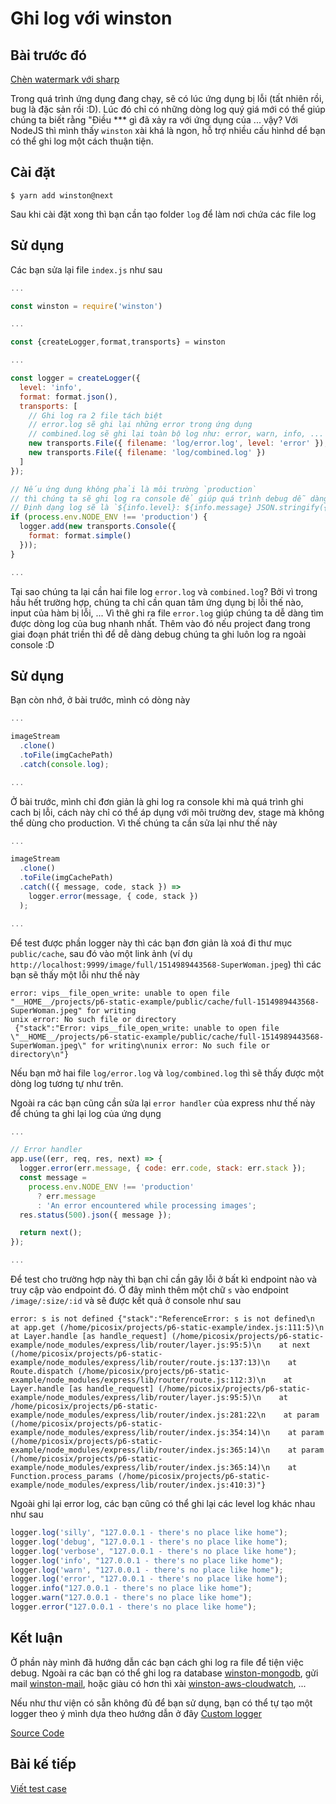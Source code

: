 # Ghi log với winston

## Bài trước đó

[Chèn watermark với sharp](./7-embedded-watermark-with-sharp.md)

Trong quá trình ứng dụng đang chạy, sẽ có lúc ứng dụng bị lỗi (tất nhiên rồi, bug là đặc sản rồi :D). Lúc đó chỉ có những dòng log quý giá mới có thể giúp chúng ta biết rằng "Điều \*\*\* gì đã xảy ra với ứng dụng của ... vậy? Với NodeJS thì mình thấy `winston` xài khá là ngon, hỗ trợ nhiều cấu hìnhd dể bạn có thể ghi log một cách thuận tiện.

## Cài đặt

```shell
$ yarn add winston@next
```

Sau khi cài đặt xong thì bạn cần tạo folder `log` để làm nơi chứa các file log

## Sử dụng

Các bạn sửa lại file `index.js` như sau

```javascript
...

const winston = require('winston')

...

const {createLogger,format,transports} = winston

...

const logger = createLogger({
  level: 'info',
  format: format.json(),
  transports: [
    // Ghi log ra 2 file tách biệt
    // error.log sẽ ghi lại những error trong ứng dụng
    // combined.log sẽ ghi lại toàn bộ log như: error, warn, info, ...
    new transports.File({ filename: 'log/error.log', level: 'error' }),
    new transports.File({ filename: 'log/combined.log' })
  ]
});

// Nếu ứng dụng không phải là môi trường `production`
// thì chúng ta sẽ ghi log ra console để giúp quá trình debug dễ dàng hơn
// Định dạng log sẽ là `${info.level}: ${info.message} JSON.stringify({ ...rest })`
if (process.env.NODE_ENV !== 'production') {
  logger.add(new transports.Console({
    format: format.simple()
  }));
}

...
```

Tại sao chúng ta lại cần hai file log `error.log` và `combined.log`? Bởi vì trong hầu hết trường hợp, chúng ta chỉ cần quan tâm ứng dụng bị lỗi thế nào, input của hàm bị lỗi, ... Vì thê ghi ra file `error.log` giúp chúng ta dễ dàng tìm được dòng log của bug nhanh nhất. Thêm vào đó nếu project đang trong giai đoạn phát triền thì để dễ dàng debug chúng ta ghi luôn log ra ngoài console :D

## Sử dụng

Bạn còn nhớ, ở bài trước, mình có dòng này

```javascript
...

imageStream
  .clone()
  .toFile(imgCachePath)
  .catch(console.log);

...
```

Ở bài trước, mình chỉ đơn giản là ghi log ra console khi mà quá trình ghi cach bị lỗi, cách này chỉ có thể áp dụng với môi trường dev, stage mà không thể dùng cho production. Vì thế chúng ta cần sửa lại như thế này

```javascript
...

imageStream
  .clone()
  .toFile(imgCachePath)
  .catch(({ message, code, stack }) =>
    logger.error(message, { code, stack })
  );

...
```

Để test được phần logger này thì các bạn đơn giản là xoá đi thư mục `public/cache`, sau đó vào một link ảnh (ví dụ `http://localhost:9999/image/full/1514989443568-SuperWoman.jpeg`) thì các bạn sẽ thấy một lỗi như thế này

```shell
error: vips__file_open_write: unable to open file "__HOME__/projects/p6-static-example/public/cache/full-1514989443568-SuperWoman.jpeg" for writing
unix error: No such file or directory
 {"stack":"Error: vips__file_open_write: unable to open file \"__HOME__/projects/p6-static-example/public/cache/full-1514989443568-SuperWoman.jpeg\" for writing\nunix error: No such file or directory\n"}
```

Nếu bạn mở hai file `log/error.log` và `log/combined.log` thì sẽ thấy được một dòng log tương tự như trên.

Ngoài ra các bạn cũng cần sửa lại `error handler` của express như thế này để chúng ta ghi lại log của ứng dụng

```javascript
...

// Error handler
app.use((err, req, res, next) => {
  logger.error(err.message, { code: err.code, stack: err.stack });
  const message =
    process.env.NODE_ENV !== 'production'
      ? err.message
      : 'An error encountered while processing images';
  res.status(500).json({ message });

  return next();
});

...
```

Để test cho trường hợp này thì bạn chỉ cần gây lỗi ở bất kì endpoint nào và truy cập vào endpoint đó. Ở đây mình thêm một chữ `s` vào endpoint `/image/:size/:id` và sẽ được kết quả ở console như sau

```shell
error: s is not defined {"stack":"ReferenceError: s is not defined\n    at app.get (/home/picosix/projects/p6-static-example/index.js:111:5)\n    at Layer.handle [as handle_request] (/home/picosix/projects/p6-static-example/node_modules/express/lib/router/layer.js:95:5)\n    at next (/home/picosix/projects/p6-static-example/node_modules/express/lib/router/route.js:137:13)\n    at Route.dispatch (/home/picosix/projects/p6-static-example/node_modules/express/lib/router/route.js:112:3)\n    at Layer.handle [as handle_request] (/home/picosix/projects/p6-static-example/node_modules/express/lib/router/layer.js:95:5)\n    at /home/picosix/projects/p6-static-example/node_modules/express/lib/router/index.js:281:22\n    at param (/home/picosix/projects/p6-static-example/node_modules/express/lib/router/index.js:354:14)\n    at param (/home/picosix/projects/p6-static-example/node_modules/express/lib/router/index.js:365:14)\n    at param (/home/picosix/projects/p6-static-example/node_modules/express/lib/router/index.js:365:14)\n    at Function.process_params (/home/picosix/projects/p6-static-example/node_modules/express/lib/router/index.js:410:3)"}
```

Ngoài ghi lại error log, các bạn cũng có thể ghi lại các level log khác nhau như sau

```javascript
logger.log('silly', "127.0.0.1 - there's no place like home");
logger.log('debug', "127.0.0.1 - there's no place like home");
logger.log('verbose', "127.0.0.1 - there's no place like home");
logger.log('info', "127.0.0.1 - there's no place like home");
logger.log('warn', "127.0.0.1 - there's no place like home");
logger.log('error', "127.0.0.1 - there's no place like home");
logger.info("127.0.0.1 - there's no place like home");
logger.warn("127.0.0.1 - there's no place like home");
logger.error("127.0.0.1 - there's no place like home");
```

## Kết luận

Ở phần này mình đã hướng dẫn các bạn cách ghi log ra file để tiện việc debug. Ngoài ra các bạn có thể ghi log ra database [winston-mongodb](https://github.com/winstonjs/winston-mongodb), gửi mail [winston-mail](https://github.com/wavded/winston-mail), hoặc giàu có hơn thì xài [winston-aws-cloudwatch](https://github.com/timdp/winston-aws-cloudwatch), ...

Nếu như thư viện có sẵn không đủ để bạn sử dụng, bạn có thể tự tạo một logger theo ý mình dựa theo hướng dẫn ở đây [Custom logger](https://github.com/winstonjs/winston#adding-custom-transports)

[Source Code](https://github.com/picosix/p6-static-example/tree/b8517ae3a7c98be4d37c870b754f90c3c2bc7756)

## Bài kế tiếp

[Viết test case](./9-write-test-case.md)
